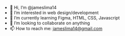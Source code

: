 - 👋 Hi, I’m @jameslima14
- 👀 I’m interested in web design/development
- 🌱 I’m currently learning Figma, HTML, CSS, Javascript
- 💞️ I’m looking to collaborate on anything
- 📫 How to reach me: jameslima14@gmail.com

<!---
jameslima14/jameslima14 is a ✨ special ✨ repository because its `README.md` (this file) appears on your GitHub profile.
You can click the Preview link to take a look at your changes.
--->
